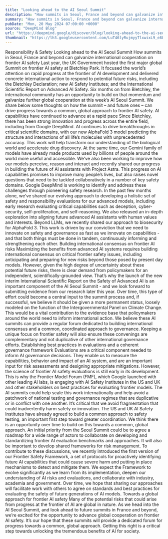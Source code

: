 ```yaml
---
title: "Looking ahead to the AI Seoul Summit"
description: "How summits in Seoul, France and beyond can galvanize international cooperation on frontier AI safety"
summary: "How summits in Seoul, France and beyond can galvanize international cooperation on frontier AI safety"
pubDate: "Mon, 20 May 2024 07:00:00 +0000"
source: "DeepMind Blog"
url: "https://deepmind.google/discover/blog/looking-ahead-to-the-ai-seoul-summit/"
thumbnail: "https://lh3.googleusercontent.com/LuT46lyRujmyyTlxwixL9_e8LKvzqZOGUyQUAFbTO6POaYlAqWYfEMag39UkZGsZhjs3SmW3V-s0dCjK4_81jpezAzL7c6kXuTY2MhXbv5yR4NDG8Q=w528-h297-n-nu-rw"
---
```


Responsibility & Safety
Looking ahead to the AI Seoul Summit
How summits in Seoul, France and beyond can galvanize international cooperation on frontier AI safety
Last year, the UK Government hosted the first major global Summit on frontier AI safety at Bletchley Park. It focused the world’s attention on rapid progress at the frontier of AI development and delivered concrete international action to respond to potential future risks, including the Bletchley Declaration; new AI Safety Institutes; and the International Scientific Report on Advanced AI Safety.
Six months on from Bletchley, the international community has an opportunity to build on that momentum and galvanize further global cooperation at this week’s AI Seoul Summit. We share below some thoughts on how the summit – and future ones – can drive progress towards a common, global approach to frontier AI safety.
AI capabilities have continued to advance at a rapid pace
Since Bletchley, there has been strong innovation and progress across the entire field, including from Google DeepMind. AI continues to drive breakthroughs in critical scientific domains, with our new AlphaFold 3 model predicting the structure and interactions of all life’s molecules with unprecedented accuracy. This work will help transform our understanding of the biological world and accelerate drug discovery. At the same time, our Gemini family of models have already made products used by billions of people around the world more useful and accessible. We've also been working to improve how our models perceive, reason and interact and recently shared our progress in building the future of AI assistants with Project Astra.
This progress on AI capabilities promises to improve many people’s lives, but also raises novel questions that need to be tackled collaboratively in a number of key safety domains. Google DeepMind is working to identify and address these challenges through pioneering safety research. In the past few months alone, we’ve shared our evolving approach to developing a holistic set of safety and responsibility evaluations for our advanced models, including early research evaluating critical capabilities such as deception, cyber-security, self-proliferation, and self-reasoning. We also released an in-depth exploration into aligning future advanced AI assistants with human values and interests. Beyond LLMs, we recently shared our approach to biosecurity for AlphaFold 3.
This work is driven by our conviction that we need to innovate on safety and governance as fast as we innovate on capabilities - and that both things must be done in tandem, continuously informing and strengthening each other.
Building international consensus on frontier AI risks
Maximizing the benefits from advanced AI systems requires building international consensus on critical frontier safety issues, including anticipating and preparing for new risks beyond those posed by present day models. However, given the high degree of uncertainty about these potential future risks, there is clear demand from policymakers for an independent, scientifically-grounded view.
That’s why the launch of the new interim International Scientific Report on the Safety of Advanced AI is an important component of the AI Seoul Summit - and we look forward to submitting evidence from our research later this year. Over time, this type of effort could become a central input to the summit process and, if successful, we believe it should be given a more permanent status, loosely modeled on the function of the Intergovernmental Panel on Climate Change. This would be a vital contribution to the evidence base that policymakers around the world need to inform international action.
We believe these AI summits can provide a regular forum dedicated to building international consensus and a common, coordinated approach to governance. Keeping a unique focus on frontier safety will also ensure these convenings are complementary and not duplicative of other international governance efforts.
Establishing best practices in evaluations and a coherent governance framework
Evaluations are a critical component needed to inform AI governance decisions. They enable us to measure the capabilities, behavior and impact of an AI system, and are an important input for risk assessments and designing appropriate mitigations. However, the science of frontier AI safety evaluations is still early in its development.
This is why the Frontier Model Forum (FMF), which Google launched with other leading AI labs, is engaging with AI Safety Institutes in the US and UK and other stakeholders on best practices for evaluating frontier models. The AI summits could help scale this work internationally and help avoid a patchwork of national testing and governance regimes that are duplicative or in conflict with one another. It’s critical that we avoid fragmentation that could inadvertently harm safety or innovation.
The US and UK AI Safety Institutes have already agreed to build a common approach to safety testing, an important first step toward greater coordination. We think there is an opportunity over time to build on this towards a common, global approach. An initial priority from the Seoul Summit could be to agree a roadmap for a wide range of actors to collaborate on developing and standardizing frontier AI evaluation benchmarks and approaches.
It will also be important to develop shared frameworks for risk management. To contribute to these discussions, we recently introduced the first version of our Frontier Safety Framework, a set of protocols for proactively identifying future AI capabilities that could cause severe harm and putting in place mechanisms to detect and mitigate them. We expect the Framework to evolve significantly as we learn from its implementation, deepen our understanding of AI risks and evaluations, and collaborate with industry, academia and government. Over time, we hope that sharing our approaches will facilitate work with others to agree on standards and best practices for evaluating the safety of future generations of AI models.
Towards a global approach for frontier AI safety
Many of the potential risks that could arise from progress at the frontier of AI are global in nature. As we head into the AI Seoul Summit, and look ahead to future summits in France and beyond, we’re excited for the opportunity to advance global cooperation on frontier AI safety. It’s our hope that these summits will provide a dedicated forum for progress towards a common, global approach. Getting this right is a critical step towards unlocking the tremendous benefits of AI for society.